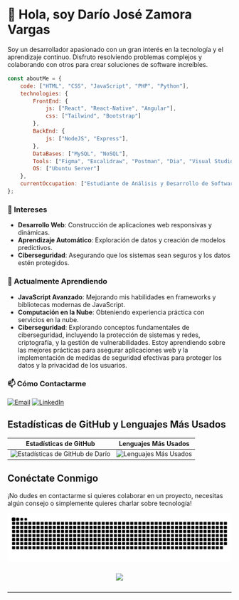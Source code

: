 # 👋 Hola, soy Darío José Zamora Vargas
Soy un desarrollador apasionado con un gran interés en la tecnología y el aprendizaje continuo. Disfruto resolviendo problemas complejos y colaborando con otros para crear soluciones de software increíbles.

```javascript
const aboutMe = {
    code: ["HTML", "CSS", "JavaScript", "PHP", "Python"],
    technologies: {
        FrontEnd: {
            js: ["React", "React-Native", "Angular"],
            css: ["Tailwind", "Bootstrap"]
        },
        BackEnd: {
            js: ["NodeJS", "Express"],
        },
        DataBases: ["MySQL", "NoSQL"],
        Tools: ["Figma", "Excalidraw", "Postman", "Dia", "Visual Studio Code", "Android Studio"],
        OS: ["Ubuntu Server"]
    },
    currentOccupation: ["Estudiante de Análisis y Desarrollo de Software - Desarrollador Full-Stack"]
};
```

### 👀 Intereses
- **Desarrollo Web**: Construcción de aplicaciones web responsivas y dinámicas.
- **Aprendizaje Automático**: Exploración de datos y creación de modelos predictivos.
- **Ciberseguridad**: Asegurando que los sistemas sean seguros y los datos estén protegidos.

### 🌱 Actualmente Aprendiendo
- **JavaScript Avanzado**: Mejorando mis habilidades en frameworks y bibliotecas modernas de JavaScript.
- **Computación en la Nube**: Obteniendo experiencia práctica con servicios en la nube.
- **Ciberseguridad**: Explorando conceptos fundamentales de ciberseguridad, incluyendo la protección de sistemas y redes, criptografía, y la gestión de vulnerabilidades. Estoy aprendiendo sobre las mejores prácticas para asegurar aplicaciones web y la implementación de medidas de seguridad efectivas para proteger los datos y la privacidad de los usuarios.

### 📫 Cómo Contactarme
[![Email](https://img.shields.io/badge/Email-D14836?style=for-the-badge&logo=gmail&logoColor=white)](mailto:dajozavargas@gmail.com)
[![LinkedIn](https://img.shields.io/badge/LinkedIn-0077B5?style=for-the-badge&logo=linkedin&logoColor=white)](https://www.linkedin.com/in/dario-jose-zamora-vargas-32b9aa318/)

## Estadísticas de GitHub y Lenguajes Más Usados

| Estadísticas de GitHub | Lenguajes Más Usados |
| --- | --- |
| ![Estadísticas de GitHub de Darío](https://github-readme-stats.vercel.app/api?username=josedvargas31&show_icons=true&theme=radical) | ![Lenguajes Más Usados](https://github-readme-stats.vercel.app/api/top-langs/?username=josedvargas31&layout=compact&theme=radical) |

## Conéctate Conmigo
¡No dudes en contactarme si quieres colaborar en un proyecto, necesitas algún consejo o simplemente quieres charlar sobre tecnología!

![Snake Animation](https://github.com/josedvargas31/snake_animation/raw/output/snake.svg)

###

<div align="center">
  <img src="https://profile-counter.glitch.me/josedvargas31/count.svg?" />
</div>

###

---
